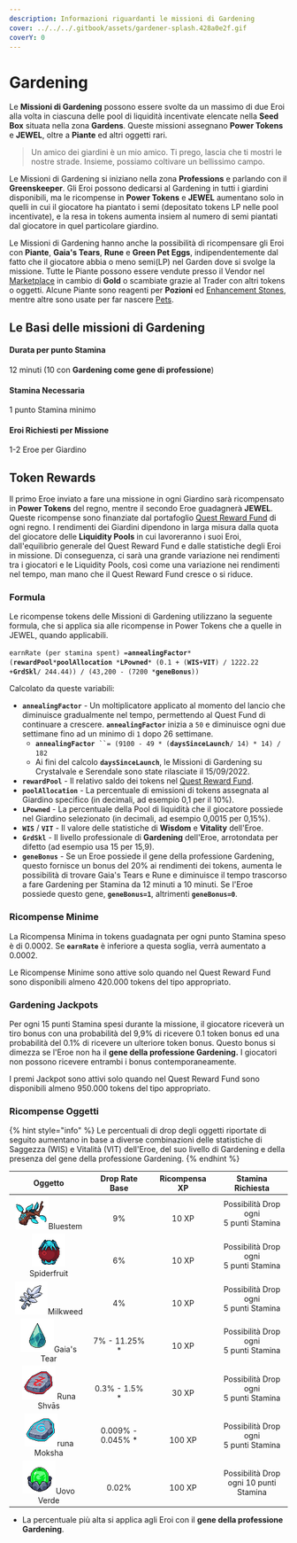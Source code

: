 ```yaml
---
description: Informazioni riguardanti le missioni di Gardening
cover: ../../../.gitbook/assets/gardener-splash.428a0e2f.gif
coverY: 0
---
```


# Gardening

Le **Missioni di Gardening** possono essere svolte da un massimo di due Eroi alla volta in ciascuna delle pool di liquidità incentivate elencate nella **Seed Box** situata nella zona **Gardens**. Queste missioni assegnano **Power Tokens** e **JEWEL**, oltre a **Piante** ed altri oggetti rari.

> Un amico dei giardini è un mio amico. Ti prego, lascia che ti mostri le nostre strade. Insieme, possiamo coltivare un bellissimo campo.

Le Missioni di Gardening si iniziano nella zona **Professions** e parlando con il **Greenskeeper**. Gli Eroi possono dedicarsi al Gardening in tutti i giardini disponibili, ma le ricompense in **Power Tokens** e **JEWEL** aumentano solo in quelli in cui il giocatore ha piantato i semi (depositato tokens LP nelle pool incentivate), e la resa in tokens aumenta insiem al numero di semi piantati dal giocatore in quel particolare giardino.

Le Missioni di Gardening hanno anche la possibilità di ricompensare gli Eroi con **Piante**, **Gaia's Tears**, **Rune** e **Green Pet Eggs**, indipendentemente dal fatto che il giocatore abbia o meno semi(LP) nel Garden dove si svolge la missione. Tutte le Piante possono essere vendute presso il Vendor nel [Marketplace](../marketplace.md) in cambio di **Gold** o scambiate grazie al Trader con altri tokens o oggetti. Alcune Piante sono reagenti per **Pozioni** ed [Enhancement Stones](../heroes/enhancement-stones.md), mentre altre sono usate per far nascere [Pets](../heroes/pets.md).

## **Le Basi delle missioni di Gardening**

#### Durata per punto Stamina

12 minuti (10 con **Gardening come gene di professione**)

#### Stamina Necessaria

1 punto Stamina minimo

#### Eroi Richiesti per Missione

1-2 Eroe per Giardino

## **Token Rewards**

Il primo Eroe inviato a fare una missione in ogni Giardino sarà ricompensato in **Power Tokens** del regno, mentre il secondo Eroe guadagnerà **JEWEL**. Queste ricompense sono finanziate dal portafoglio [Quest Reward Fund](https://subnets.avax.network/defi-kingdoms/address/0x1137643FE14b032966a59Acd68EBf3c1271Df316) di ogni regno. I rendimenti dei Giardini dipendono in larga misura dalla quota del giocatore delle **Liquidity Pools** in cui lavoreranno i suoi Eroi, dall'equilibrio generale del Quest Reward Fund e dalle statistiche degli Eroi in missione. Di conseguenza, ci sarà una grande variazione nei rendimenti tra i giocatori e le Liquidity Pools, così come una variazione nei rendimenti nel tempo, man mano che il Quest Reward Fund cresce o si riduce.

### Formula

Le ricompense tokens delle Missioni di Gardening utilizzano la seguente formula, che si applica sia alle ricompense in Power Tokens che a quelle in JEWEL, quando applicabili.

`earnRate (per stamina spent) =`**`annealingFactor`**`* (`**`rewardPool`**`*`**`poolAllocation`**` `_`*`_**`LPowned`**`* (0.1 + (`**`WIS`**`+`**`VIT`**`) / 1222.22 +`**`GrdSkl`**`/ 244.44)) / (43,200 - (7200 *`**`geneBonus`**`))`

Calcolato da queste variabili:

* **`annealingFactor`** - Un moltiplicatore applicato al momento del lancio che diminuisce gradualmente nel tempo, permettendo al Quest Fund di continuare a crescere. **`annealingFactor`** inizia a `50` e diminuisce ogni due settimane fino ad un  minimo di `1` dopo 26 settimane.
  * **`annealingFactor`**` ``= (9100 - 49 * (`**`daysSinceLaunch`**`/ 14) * 14) / 182`
  * Ai fini del calcolo **`daysSinceLaunch`**, le Missioni di Gardening su Crystalvale e Serendale sono state rilasciate il 15/09/2022.
* **`rewardPool`** - Il relativo saldo dei tokens nel [Quest Reward Fund](https://subnets.avax.network/defi-kingdoms/address/0x1137643FE14b032966a59Acd68EBf3c1271Df316).&#x20;
* **`poolAllocation`** - La percentuale di emissioni di tokens assegnata al Giardino specifico (in decimali, ad esempio 0,1 per il 10%).
* **`LPowned`** - La percentuale della Pool di liquidità che il giocatore possiede nel Giardino selezionato (in decimali, ad esempio 0,0015 per 0,15%).
* **`WIS`** / **`VIT`** - Il valore delle statistiche di **Wisdom** e **Vitality** dell'Eroe.
* **`GrdSkl`** -  Il livello professionale di **Gardening** dell'Eroe, arrotondata per difetto (ad esempio usa 15 per 15,9).
* **`geneBonus`** - Se un Eroe possiede il gene della professione Gardening, questo fornisce un bonus del 20% ai rendimenti dei tokens, aumenta le possibilità di trovare Gaia's Tears e Rune e diminuisce il tempo trascorso a fare Gardening per Stamina da 12 minuti a 10 minuti. Se l'Eroe possiede questo gene, **`geneBonus=1`**, altrimenti **`geneBonus=0`**.

### Ricompense Minime

La Ricompensa Minima in tokens guadagnata per ogni punto Stamina speso è di 0.0002. Se **`earnRate`** è inferiore a questa soglia, verrà aumentato a 0.0002.

Le Ricompense Minime sono attive solo quando nel Quest Reward Fund sono disponibili almeno 420.000 tokens del tipo appropriato.

### Gardening Jackpots

Per ogni 15 punti Stamina spesi durante la missione, il giocatore riceverà un tiro bonus con una probabilità del 9,9% di ricevere 0.1 token bonus ed una probabilità del 0.1% di ricevere un ulteriore token bonus. Questo bonus si dimezza se l'Eroe non ha il **gene della professione Gardening.** I giocatori non possono ricevere entrambi i bonus contemporaneamente.

I premi Jackpot sono attivi solo quando nel Quest Reward Fund sono disponibili almeno 950.000 tokens del tipo appropriato.

### **Ricompense Oggetti**

{% hint style="info" %}
Le percentuali di drop degli oggetti riportate di seguito aumentano in base a diverse combinazioni delle statistiche di Saggezza (WIS) e Vitalità (VIT) dell'Eroe, del suo livello di Gardening e della presenza del gene della professione Gardening.
{% endhint %}

<table><thead><tr><th width="236" align="center">Oggetto</th><th width="177" align="center">Drop Rate Base</th><th width="145" align="center">Ricompensa XP</th><th width="204" align="center">Stamina Richiesta</th></tr></thead><tbody><tr><td align="center"><img src="../../../.gitbook/assets/image (6) (1).png" alt="">Bluestem</td><td align="center"><br>9%</td><td align="center"><br>10 XP</td><td align="center">Possibilità Drop ogni<br>5 punti Stamina</td></tr><tr><td align="center"><img src="../../../.gitbook/assets/image (5) (3).png" alt="">Spiderfruit</td><td align="center"><br>6%</td><td align="center"><br>10 XP</td><td align="center">Possibilità Drop ogni<br>5 punti Stamina</td></tr><tr><td align="center"><img src="../../../.gitbook/assets/image (2) (1) (1).png" alt="">Milkweed</td><td align="center"><br>4%</td><td align="center"><br>10 XP</td><td align="center">Possibilità Drop ogni<br>5 punti Stamina</td></tr><tr><td align="center"><img src="../../../.gitbook/assets/image (11).png" alt="">Gaia's Tear</td><td align="center"><br>7% - 11.25% *</td><td align="center"><br>10 XP</td><td align="center">Possibilità Drop ogni<br>5 punti Stamina</td></tr><tr><td align="center"><img src="../../../.gitbook/assets/image (3) (1).png" alt=""> Runa Shvās</td><td align="center"><br>0.3% - 1.5% *</td><td align="center"><br>30 XP</td><td align="center">Possibilità Drop ogni<br>5 punti Stamina</td></tr><tr><td align="center"><img src="../../../.gitbook/assets/image (4) (3).png" alt="">runa Moksha</td><td align="center">0.009% - 0.045% *</td><td align="center"><br>100 XP</td><td align="center">Possibilità Drop ogni<br>5 punti Stamina</td></tr><tr><td align="center"><img src="../../../.gitbook/assets/image (8) (2).png" alt="">Uovo Verde</td><td align="center"><br>0.02%</td><td align="center"><br>100 XP</td><td align="center">Possibilità Drop ogni 10 punti Stamina</td></tr></tbody></table>

* La percentuale più alta si applica agli Eroi con il **gene della professione Gardening**.

